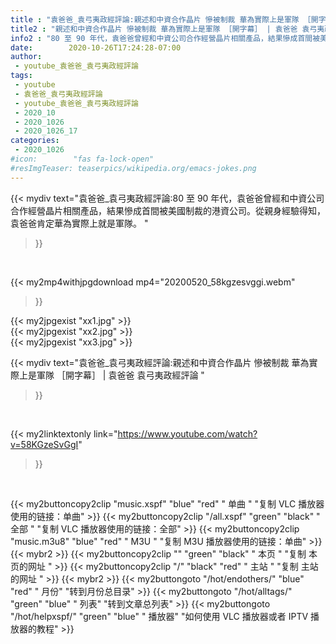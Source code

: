 ```yaml
---
title : "袁爸爸_袁弓夷政經評論:親述和中資合作晶片 慘被制裁 華為實際上是軍隊 ［開字幕］ | 袁爸爸 袁弓夷政經評論 "
title2 : "親述和中資合作晶片 慘被制裁 華為實際上是軍隊 ［開字幕］ | 袁爸爸 袁弓夷政經評論 "
info2 : "80 至 90 年代，袁爸爸曾經和中資公司合作經營晶片相關產品，結果慘成首間被美國制裁的港資公司。從親身經驗得知，袁爸爸肯定華為實際上就是軍隊。 "
date:        2020-10-26T17:24:28-07:00
author:
 - youtube_袁爸爸_袁弓夷政經評論
tags:
 - youtube
 - 袁爸爸_袁弓夷政經評論
 - youtube_袁爸爸_袁弓夷政經評論
 - 2020_10
 - 2020_1026
 - 2020_1026_17
categories:
 - 2020_1026
#icon:        "fas fa-lock-open"
#resImgTeaser: teaserpics/wikipedia.org/emacs-jokes.png
---
```


{{< mydiv text="袁爸爸_袁弓夷政經評論:80 至 90 年代，袁爸爸曾經和中資公司合作經營晶片相關產品，結果慘成首間被美國制裁的港資公司。從親身經驗得知，袁爸爸肯定華為實際上就是軍隊。 "
>}}
<br>


{{< my2mp4withjpgdownload mp4="20200520_58kgzesvggi.webm"
>}}

{{< my2jpgexist "xx1.jpg" >}}<br>
{{< my2jpgexist "xx2.jpg" >}}<br>
{{< my2jpgexist "xx3.jpg" >}}<br>



{{< mydiv text="袁爸爸_袁弓夷政經評論:親述和中資合作晶片 慘被制裁 華為實際上是軍隊 ［開字幕］ | 袁爸爸 袁弓夷政經評論 "
>}}
<br>

{{< my2linktextonly link="https://www.youtube.com/watch?v=58KGzeSvGgI"
>}}


<br>

{{< my2buttoncopy2clip "music.xspf"        "blue"   "red"    " 单曲 "  "复制 VLC 播放器使用的链接：单曲" >}} {{< my2buttoncopy2clip "/all.xspf"         "green"  "black"  " 全部 "  "复制 VLC 播放器使用的链接：全部" >}} {{< my2buttoncopy2clip "music.m3u8"        "blue"   "red"    " M3U  "    "复制 M3U 播放器使用的链接：单曲" >}} {{< mybr2 >}} {{< my2buttoncopy2clip ""                  "green"  "black"  " 本页 "    "复制 本页的网址 " >}} {{< my2buttoncopy2clip "/"                 "black"  "red"    " 主站 "    "复制 主站的网址 " >}} {{< mybr2 >}} {{< my2buttongoto      "/hot/endothers/"   "blue"   "red"    " 月份"   "转到月份总目录" >}} {{< my2buttongoto      "/hot/alltags/"     "green"  "blue"   " 列表"   "转到文章总列表" >}} {{< my2buttongoto      "/hot/helpxspf/"    "green"  "blue"   " 播放器" "如何使用 VLC 播放器或者 IPTV 播放器的教程" >}} 
